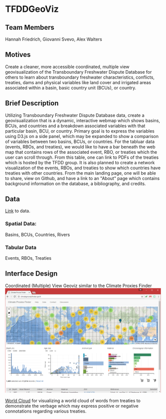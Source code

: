 # TFDDGeoViz

## Team Members
Hannah Friedrich, Giovanni Svevo, Alex Walters

## Motives
Create a cleaner, more accessible coordinated, multiple view geovisualization of the Transboundary Freshwater Dispute Database for others to learn about transboundary freshwater characteristics, conflicts, treaties, dams and physical variables like land cover and irrigated areas associated within a basin, basic country unit (BCUs), or country. 

## Brief Description
Utilizing Transboundary Freshwater Dispute Database data, create a geovisualization that is a dynamic, interactive webmap which 
shows basins, BCUs, and countries and a breakdown associated variables with that particular basin, BCU, or country. Primary goal is to express the variables using D3.js on a side panel, which may be expanded to show a comparison of variables between two basins, BCUs, or countries. For the tabluar data (events, RBOs, and treaties), we would like to have a bar beneath the web map that contains rows of the associated event, RBO, or treaties which the user can scroll through. From this table, one can link to PDFs of the treaties which is hosted by the TFDD group. It is also planned to create a network visualization of the events, RBOs, and treaties to show which countries have treaties with other countries. From the main landing page, one will be able to share, view on Github, and have a link to an "About" page which contains background information on the database, a bibliography, and credits. 

## Data 
[Link] to data.

### Spatial Data: 
Basins, BCUs, Countries, Rivers

### Tabular Data
Events, RBOs, Treaties

## Interface Design 
Coordinated (Multiple) View Geoviz similar to the Climate Proxies Finder
![](assets/img/climate-proxies-finder.png)

[World Cloud][] for visualizing a world cloud of words from treaties to demonstrate the verbage which may express positive or negative connotations regarding various treaties. 

[Link]: https://github.com/hannahfriedrich/TFDDGeoViz/tree/master/assets
[World Cloud]: https://www.jasondavies.com/wordcloud/
